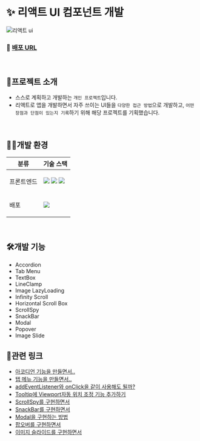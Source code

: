 # ✨ 리액트 UI 컴포넌트 개발

![리액트 ui](https://github.com/user-attachments/assets/64bbacbb-580c-4890-80ee-899f9a686c83)

### 🔗 [배포 URL](https://react-ui-vert-one.vercel.app/tab-menu/6_r)

<br>

## 📢프로젝트 소개

- 스스로 계획하고 개발하는 `개인 프로젝트`입니다.
- 리액트로 앱을 개발하면서 자주 쓰이는 UI들을 `다양한 접근 방법`으로 개발하고, `어떤 장점과 단점이 있는지 기록`하기 위해 해당 프로젝트를 기획했습니다.

<br>

## 👨‍💻개발 환경

<table>
    <thead>
        <tr>
            <th>분류</th>
            <th>기술 스택</th>
        </tr>
    </thead>
    <tbody>
        <tr>
            <td>
                  <p>프론트엔드</p>
            </td>
            <td>
                 <img src="https://img.shields.io/badge/TypeScript-3178C6?logo=typescript&logoColor=ffffff"/>
                 <img src="https://img.shields.io/badge/Emotion-DB7093?style=flat-square&logo=styled-components&logoColor=white"/>
                  <img src="https://img.shields.io/badge/React-61DAFB?style=flat-square&logo=React&logoColor=black"/> 
            </td>
        </tr>
          <tr>
            <td>
                <p>배포</p>
            </td>
            <td>
                <img src="https://img.shields.io/badge/Vercel-000000?style=flat-square&logo=Vercel&logoColor=white"/>
            </td>
        </tr>
    </tbody>
</table>

<br>

## 🛠️개발 기능

- Accordion
- Tab Menu
- TextBox
- LineClamp
- Image LazyLoading
- Infinity Scroll
- Horizontal Scroll Box
- ScrollSpy
- SnackBar
- Modal
- Popover
- Image Slide

## 🔗관련 링크

- [아코디언 기능을 만들면서..](https://ydoag2003.tistory.com/490)
- [탭 메뉴 기능을 만들면서..](https://ydoag2003.tistory.com/497)
- [addEventListener와 onClick을 같이 사용해도 될까?](https://ydoag2003.tistory.com/507)
- [Tooltip에 Viewport자동 위치 조정 기능 추가하기](https://ydoag2003.tistory.com/508)
- [ScrollSpy를 구현하면서](https://ydoag2003.tistory.com/513)
- [SnackBar를 구현하면서](https://ydoag2003.tistory.com/516)
- [Modal을 구현하는 방법](https://ydoag2003.tistory.com/517)
- [팝오버를 구현하면서](https://ydoag2003.tistory.com/518)
- [이미지 슬라이드를 구현하면서](https://ydoag2003.tistory.com/520)
